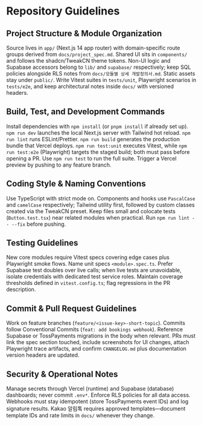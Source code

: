 # Repository Guidelines

## Project Structure & Module Organization
Source lives in `app/` (Next.js 14 app router) with domain-specific route groups derived from `docs/project_spec.md`. Shared UI sits in `components/` and follows the shadcn/TweakCN theme tokens. Non-UI logic and Supabase accessors belong to `lib/` and `supabase/` respectively; keep SQL policies alongside RLS notes from `docs/모듈별 상세 개발정의서.md`. Static assets stay under `public/`. Write Vitest suites in `tests/unit`, Playwright scenarios in `tests/e2e`, and keep architectural notes inside `docs/` with versioned headers.

## Build, Test, and Development Commands
Install dependencies with `npm install` (or `pnpm install` if already set up). `npm run dev` launches the local Next.js server with Tailwind hot reload. `npm run lint` runs ESLint/Prettier. `npm run build` generates the production bundle that Vercel deploys. `npm run test:unit` executes Vitest, while `npm run test:e2e` (Playwright) targets the staged build; both must pass before opening a PR. Use `npm run test` to run the full suite. Trigger a Vercel preview by pushing to any feature branch.

## Coding Style & Naming Conventions
Use TypeScript with strict mode on. Components and hooks use `PascalCase` and `camelCase` respectively; Tailwind utility first, followed by custom classes created via the TweakCN preset. Keep files small and colocate tests (`Button.test.tsx`) near related modules when practical. Run `npm run lint -- --fix` before pushing.

## Testing Guidelines
New core modules require Vitest specs covering edge cases plus Playwright smoke flows. Name unit specs `<module>.spec.ts`. Prefer Supabase test doubles over live calls; when live tests are unavoidable, isolate credentials with dedicated test service roles. Maintain coverage thresholds defined in `vitest.config.ts`; flag regressions in the PR description.

## Commit & Pull Request Guidelines
Work on feature branches (`feature/<issue-key>-short-topic`). Commits follow Conventional Commits (`feat: add bookings webhook`). Reference Supabase or TossPayments migrations in the body when relevant. PRs must link the spec section touched, include screenshots for UI changes, attach Playwright trace artifacts, and confirm `CHANGELOG.md` plus documentation version headers are updated.

## Security & Operational Notes
Manage secrets through Vercel (runtime) and Supabase (database) dashboards; never commit `.env*`. Enforce RLS policies for all data access. Webhooks must stay idempotent (store TossPayments event IDs) and log signature results. Kakao 알림톡 requires approved templates—document template IDs and rate limits in `docs/` whenever they change.
